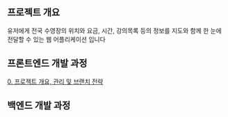 ## 프로젝트 개요
유저에게 전국 수영장의 위치와 요금, 시간, 강의목록 등의 정보를 지도와 함께 한 눈에 전달할 수 있는 웹 어플리케이션 입니다


## 프론트엔드 개발 과정
[0. 프로젝트 개요, 관리 및 브랜치 전략](https://velog.io/@whow1101/0.-%ED%94%84%EB%A1%9C%EC%A0%9D%ED%8A%B8-%EA%B0%9C%EC%9A%94-%EA%B4%80%EB%A6%AC-%EB%B0%8F-%EB%B8%8C%EB%9E%9C%EC%B9%98-%EC%A0%84%EB%9E%B5)
## 백엔드 개발 과정


